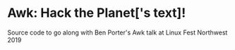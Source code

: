 # Awk:  Hack the Planet['s text]!

Source code to go along with Ben Porter's Awk talk at Linux Fest Northwest 2019
